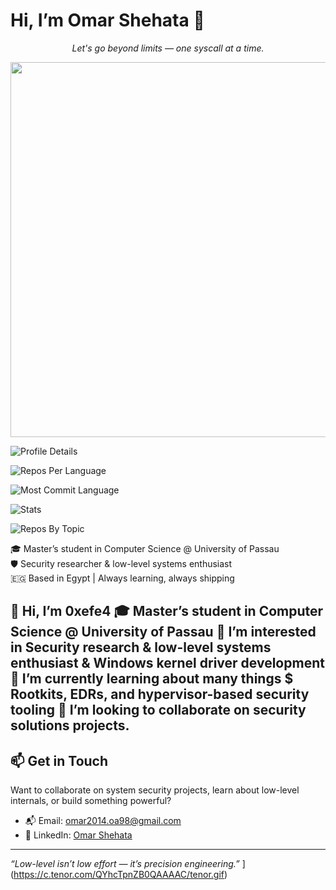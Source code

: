 # Hi, I’m Omar Shehata 👋




<p align="center"><em>Let's go beyond limits — one syscall at a time.</em></p>

<p align="center">
  <img src="./tenor.gif" width="600"/>
</p>

<!-- 🧍 Profile Details (Theme: tokyonight) -->
![Profile Details](http://github-profile-summary-cards.vercel.app/api/cards/profile-details?username=OmarShehata11&theme=tokyonight)

<!-- 📦 Repos Per Language (Theme: solarized) -->
![Repos Per Language](http://github-profile-summary-cards.vercel.app/api/cards/repos-per-language?username=OmarShehata11&theme=solarized)

<!-- 📈 Most Commit Language (Theme: gruvbox_light) -->
![Most Commit Language](http://github-profile-summary-cards.vercel.app/api/cards/most-commit-language?username=OmarShehata11&theme=gruvbox_light)

<!-- 📊 General GitHub Stats (Theme: monokai) -->
![Stats](http://github-profile-summary-cards.vercel.app/api/cards/stats?username=OmarShehata11&theme=monokai)

<!-- 🏷️ Repositories By Topic (Theme: nord_dark) -->
![Repos By Topic](http://github-profile-summary-cards.vercel.app/api/cards/repos-per-topic?username=OmarShehata11&theme=nord_dark)





🎓 Master’s student in Computer Science @ University of Passau  
🛡️ Security researcher & low-level systems enthusiast  
🇪🇬 Based in Egypt | Always learning, always shipping

👋 Hi, I’m 0xefe4
🎓 Master’s student in Computer Science @ University of Passau
👀 I’m interested in Security research & low-level systems enthusiast & Windows kernel driver development
🌱 I’m currently learning about many things $ Rootkits, EDRs, and hypervisor-based security tooling
💞️ I’m looking to collaborate on security solutions projects.
---

## 📫 Get in Touch

Want to collaborate on system security projects, learn about low-level internals, or build something powerful?

- 📬 Email: [omar2014.oa98@gmail.com](mailto:omar2014.oa98@gmail.com)  
- 💼 LinkedIn: [Omar Shehata](https://linkedin.com/in/efe4)  

---

*“Low-level isn’t low effort — it’s precision engineering.”*
](https://c.tenor.com/QYhcTpnZB0QAAAAC/tenor.gif)
